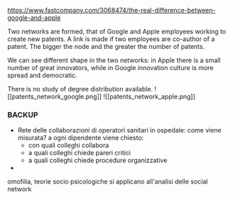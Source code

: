 https://www.fastcompany.com/3068474/the-real-difference-between-google-and-apple

Two networks are formed, that of Google and Apple employees working to create new patents. A link is made if two employees are co-author of a patent.  The bigger the node and the greater the number of patents.

We can see different shape in the two networks:
in Apple there is a small number of great innovators, while in Google innovation culture is more spread and democratic.

There is no study of degree distribution available.
![[patents_network_google.png]]
![[patents_network_apple.png]]







### BACKUP
- Rete delle collaborazioni di operatori sanitari in ospedale: come viene misurata? a ogni dipendente viene chiesto:
	- con quali colleghi collabora
	- a quali colleghi chiede pareri critici
	- a quali colleghi chiede procedure organizzative
-
omofilia, teorie socio psicologiche si applicano all'analisi delle social network
